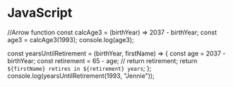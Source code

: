 # JavaScript
//Arrow function
const calcAge3 = (birthYear) => 2037 - birthYear;
const age3 = calcAge3(1993);
console.log(age3);

const yearsUntilRetirement = (birthYear, firstName) => {
  const age = 2037 - birthYear;
  const retirement = 65 - age;
  // return retirement;
  return `${firstName} retires in ${retirement} years`;
};
console.log(yearsUntilRetirement(1993, "Jennie"));

